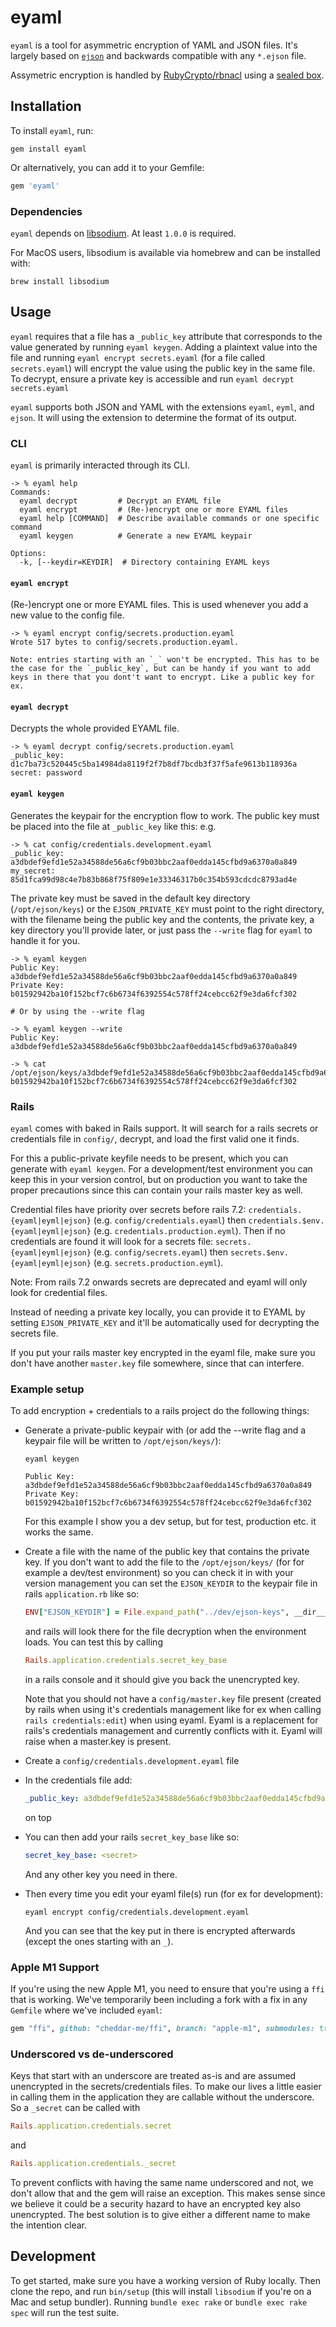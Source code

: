 # eyaml

`eyaml` is a tool for asymmetric encryption of YAML and JSON files. It's largely based on [`ejson`](https://github.com/Shopify/ejson) and backwards compatible with any `*.ejson` file.

Assymetric encryption is handled by [RubyCrypto/rbnacl](https://github.com/RubyCrypto/rbnacl/wiki) using a [sealed box](https://github.com/RubyCrypto/rbnacl/wiki/Public-Key-Encryption).

## Installation

To install `eyaml`, run:

```shell
gem install eyaml
```

Or alternatively, you can add it to your Gemfile:
```ruby
gem 'eyaml'
```

### Dependencies

`eyaml` depends on [libsodium](https://github.com/jedisct1/libsodium). At least `1.0.0` is required.

For MacOS users, libsodium is available via homebrew and can be installed with:
```shell
brew install libsodium
```

## Usage

`eyaml` requires that a file has a `_public_key` attribute that corresponds to the value generated by running `eyaml keygen`. Adding a plaintext value into the file and running `eyaml encrypt secrets.eyaml` (for a file called `secrets.eyaml`) will encrypt the value using the public key in the same file. To decrypt, ensure a private key is accessible and run `eyaml decrypt secrets.eyaml`

`eyaml` supports both JSON and YAML with the extensions `eyaml`, `eyml`, and `ejson`. It will using the extension to determine the format of its output.

### CLI

`eyaml` is primarily interacted through its CLI.

```
-> % eyaml help
Commands:
  eyaml decrypt         # Decrypt an EYAML file
  eyaml encrypt         # (Re-)encrypt one or more EYAML files
  eyaml help [COMMAND]  # Describe available commands or one specific command
  eyaml keygen          # Generate a new EYAML keypair

Options:
  -k, [--keydir=KEYDIR]  # Directory containing EYAML keys
```

#### `eyaml encrypt`

(Re-)encrypt one or more EYAML files. This is used whenever you add a new value to the config file.

```shell
-> % eyaml encrypt config/secrets.production.eyaml
Wrote 517 bytes to config/secrets.production.eyaml.

Note: entries starting with an `_` won't be encrypted. This has to be the case for the `_public_key`, but can be handy if you want to add keys in there that you dont't want to encrypt. Like a public key for ex.
```

#### `eyaml decrypt`

Decrypts the whole provided EYAML file.

```shell
-> % eyaml decrypt config/secrets.production.eyaml
_public_key: d1c7ba73c520445c5ba14984da8119f2f7b8df7bcdb3f37f5afe9613b118936a
secret: password
```

#### `eyaml keygen`

Generates the keypair for the encryption flow to work. The public key must be placed into the file at `_public_key` like this:
e.g.
```shell
-> % cat config/credentials.development.eyaml
_public_key: a3dbdef9efd1e52a34588de56a6cf9b03bbc2aaf0edda145cfbd9a6370a0a849
my_secret: 85d1fca99d98c4e7b83b868f75f809e1e33346317b0c354b593cdcdc8793ad4e
```

The private key must be saved in the default key directory (`/opt/ejson/keys`) or the `EJSON_PRIVATE_KEY` must point to the right directory, with the filename being the public key and the contents, the private key, a key directory you'll provide later, or just pass the `--write` flag for `eyaml` to handle it for you.

```shell
-> % eyaml keygen
Public Key: a3dbdef9efd1e52a34588de56a6cf9b03bbc2aaf0edda145cfbd9a6370a0a849
Private Key: b01592942ba10f152bcf7c6b6734f6392554c578ff24cebcc62f9e3da6fcf302

# Or by using the --write flag

-> % eyaml keygen --write
Public Key: a3dbdef9efd1e52a34588de56a6cf9b03bbc2aaf0edda145cfbd9a6370a0a849

-> % cat /opt/ejson/keys/a3dbdef9efd1e52a34588de56a6cf9b03bbc2aaf0edda145cfbd9a6370a0a849
b01592942ba10f152bcf7c6b6734f6392554c578ff24cebcc62f9e3da6fcf302
```

### Rails

`eyaml` comes with baked in Rails support.
It will search for a rails secrets or credentials file in `config/`, decrypt, and load the first valid one it finds.

For this a public-private keyfile needs to be present, which you can generate with `eyaml keygen`. For a development/test environment you can keep this in your
version control, but on production you want to take the proper precautions since this can contain your rails master key as well.

Credential files have priority over secrets before rails 7.2:
`credentials.{eyaml|eyml|ejson}` (e.g. `config/credentials.eyaml`) then `credentials.$env.{eyaml|eyml|ejson}` (e.g. `credentials.production.eyml`).
Then if no credentials are found it will look for a secrets file:
`secrets.{eyaml|eyml|ejson}` (e.g. `config/secrets.eyaml`) then `secrets.$env.{eyaml|eyml|ejson}` (e.g. `secrets.production.eyml`).

Note: From rails 7.2 onwards secrets are deprecated and eyaml will only look for credential files.

Instead of needing a private key locally, you can provide it to EYAML by setting `EJSON_PRIVATE_KEY` and it'll be automatically used for decrypting the secrets file.

If you put your rails master key encrypted in the eyaml file, make sure you don't have another `master.key` file somewhere, since that can interfere.

### Example setup

To add encryption + credentials to a rails project do the following things:

- Generate a private-public keypair with (or add the --write flag and a keypair file will be written to `/opt/ejson/keys/`):
  ```shell
  eyaml keygen

  Public Key: a3dbdef9efd1e52a34588de56a6cf9b03bbc2aaf0edda145cfbd9a6370a0a849
  Private Key: b01592942ba10f152bcf7c6b6734f6392554c578ff24cebcc62f9e3da6fcf302
  ```

  For this example I show you a dev setup, but for test, production etc. it works the same.

- Create a file with the name of the public key that contains the private key.
  If you don't want to add the file to the `/opt/ejson/keys/` (for for example a dev/test environment) so you can check it in with your version management you can set the `EJSON_KEYDIR` to the keypair file
  in rails `application.rb` like so:
  ```ruby
  ENV["EJSON_KEYDIR"] = File.expand_path("../dev/ejson-keys", __dir__) unless Rails.env.production?
  ```
  and rails will look there for the file decryption when the environment loads.
  You can test this by calling
  ```ruby
  Rails.application.credentials.secret_key_base
  ```
  in a rails console and it should give you back the unencrypted key.

  Note that you should not have a `config/master.key` file present (created by rails when using it's credentials management like for ex when calling `rails credentials:edit`) when using eyaml.
  Eyaml is a replacement for rails's credentials management and currently conflicts with it. Eyaml will raise when a master.key is present.

- Create a `config/credentials.development.eyaml` file
- In the credentials file add:
  ```yaml
  _public_key: a3dbdef9efd1e52a34588de56a6cf9b03bbc2aaf0edda145cfbd9a6370a0a849
  ```
  on top
- You can then add your rails `secret_key_base` like so:
  ```yaml
  secret_key_base: <secret>
  ```
  And any other key you need in there.
- Then every time you edit your eyaml file(s) run (for ex for development):
  ```shell
  eyaml encrypt config/credentials.development.eyaml
  ```
  And you can see that the key put in there is encrypted afterwards (except the ones starting with an `_`).

### Apple M1 Support

If you're using the new Apple M1, you need to ensure that you're using a `ffi` that is working. We've temporarily been including a fork with a fix in any `Gemfile` where we've included `eyaml`:

```ruby
gem "ffi", github: "cheddar-me/ffi", branch: "apple-m1", submodules: true
```

### Underscored vs de-underscored

Keys that start with an underscore are treated as-is and are assumed unencrypted in the secrets/credentials files.
To make our lives a little easier in calling them in the application they are callable without the underscore. So a `_secret` can be called with

```ruby
Rails.application.credentials.secret
```
and
```ruby
Rails.application.credentials._secret
```

To prevent conflicts with having the same name underscored and not, we don't allow that and the gem will raise an exception.
This makes sense since we believe it could be a security hazard to have an encrypted key also unencrypted. The best solution is to give either a different name to make the intention clear.

## Development

To get started, make sure you have a working version of Ruby locally. Then clone the repo, and run `bin/setup` (this will install `libsodium` if you're on a Mac and setup bundler). Running `bundle exec rake` or `bundle exec rake spec` will run the test suite.

